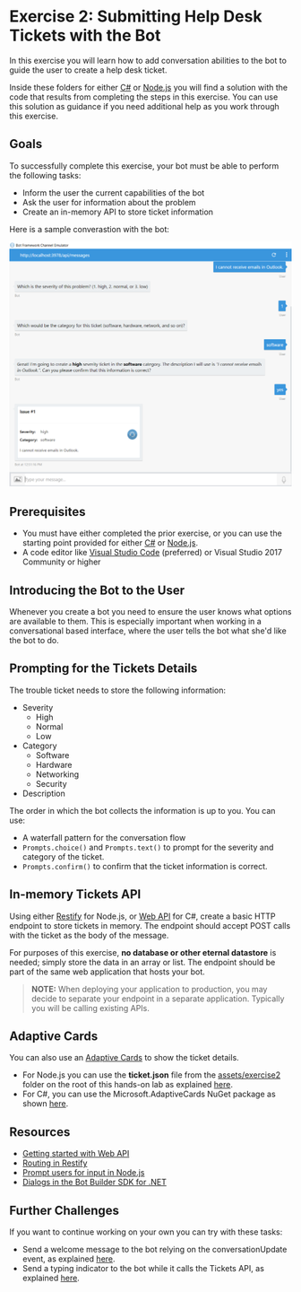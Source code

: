 # Exercise 2: Submitting Help Desk Tickets with the Bot

In this exercise you will learn how to add conversation abilities to the bot to guide the user to create a help desk ticket.

Inside these folders for either [C#](./CSharp/exercise2-TicketSubmissionDialog) or [Node.js](./Node/exercise2-TicketSubmissionDialog) you will find a solution with the code that results from completing the steps in this exercise. You can use this solution as guidance if you need additional help as you work through this exercise.

## Goals

To successfully complete this exercise, your bot must be able to perform the following tasks:

* Inform the user the current capabilities of the bot
* Ask the user for information about the problem
* Create an in-memory API to store ticket information

Here is a sample converastion with the bot:

  ![exercise2-emulator-adaptivecards](./Node/images/exercise2-emulator-adaptivecards.png)

## Prerequisites

* You must have either completed the prior exercise, or you can use the starting point provided for either [C#](./CSharp/exercise1-EchoBot) or [Node.js](./Node/exercise1-EchoBot).
* A code editor like [Visual Studio Code](https://code.visualstudio.com/download) (preferred) or Visual Studio 2017 Community or higher

## Introducing the Bot to the User

Whenever you create a bot you need to ensure the user knows what options are available to them. This is especially important when working in a conversational based interface, where the user tells the bot what she'd like the bot to do.

## Prompting for the Tickets Details

The trouble ticket needs to store the following information:

- Severity
  - High
  - Normal
  - Low
- Category
  - Software
  - Hardware
  - Networking
  - Security
- Description

The order in which the bot collects the information is up to you. You can use:
  * A waterfall pattern for the conversation flow
  * `Prompts.choice()` and `Prompts.text()` to prompt for the severity and category of the ticket.
  * `Prompts.confirm()` to confirm that the ticket information is correct.

## In-memory Tickets API

Using either [Restify](http://restify.com/) for Node.js, or [Web API](https://www.asp.net/web-api) for C#, create a basic HTTP endpoint to store tickets in memory. The endpoint should accept POST calls with the ticket as the body of the message.

For purposes of this exercise, **no database or other eternal datastore** is needed; simply store the data in an array or list. The endpoint should be part of the same web application that hosts your bot.

> **NOTE:** When deploying your application to production, you may decide to separate your endpoint in a separate application. Typically you will be calling existing APIs.

## Adaptive Cards

You can also use an [Adaptive Cards](http://adaptivecards.io/) to show the ticket details.
  * For Node.js you can use the **ticket.json** file from the [assets/exercise2](../assets/exercise2-TicketSubmissionDialog) folder on the root of this hands-on lab as explained [here](https://docs.microsoft.com/en-us/bot-framework/rest-api/bot-framework-rest-connector-add-rich-cards#adaptive-card).
  * For C#, you can use the Microsoft.AdaptiveCards NuGet package as shown [here](https://docs.microsoft.com/en-us/bot-framework/dotnet/bot-builder-dotnet-add-rich-card-attachments#a-idadaptive-carda-add-an-adaptive-card-to-a-message).

## Resources

- [Getting started with Web API](https://docs.microsoft.com/en-us/aspnet/web-api/overview/getting-started-with-aspnet-web-api/tutorial-your-first-web-api)
- [Routing in Restify](http://restify.com/#common-handlers-serveruse)
- [Prompt users for input in Node.js](https://docs.microsoft.com/en-us/bot-framework/nodejs/bot-builder-nodejs-dialog-prompt)
- [Dialogs in the Bot Builder SDK for .NET](https://docs.microsoft.com/en-us/bot-framework/dotnet/bot-builder-dotnet-dialogs)

## Further Challenges

If you want to continue working on your own you can try with these tasks:

* Send a welcome message to the bot relying on the conversationUpdate event, as explained [here](https://docs.microsoft.com/en-us/bot-framework/nodejs/bot-builder-nodejs-handle-conversation-events#greet-a-user-on-conversation-join).
* Send a typing indicator to the bot while it calls the Tickets API, as explained [here](https://docs.microsoft.com/en-us/bot-framework/nodejs/bot-builder-nodejs-send-typing-indicator).